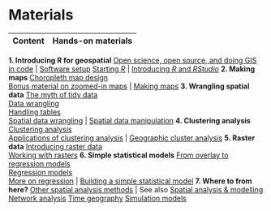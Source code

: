# Materials
Content | Hands-on materials
-- | -- 
**1. Introducing R for geospatial**
[Open science, open source, and doing GIS in code](slides/open/) | [Software setup](labs/01-lab.html) 
[Starting *R*](slides/starting-r/) | [Introducing *R* and *RStudio*](labs/02-lab.html)
**2. Making maps**
[Choropleth map design](slides/choropleth-maps/)<br> [Bonus material on zoomed-in maps](slides/zoomed-in-maps/) | [Making maps](labs/03-lab.html)
**3. Wrangling spatial data**
[The myth of tidy data](slides/tidy-data/)<br>[Data wrangling](slides/data-wrangling/)<br>[Handling tables](slides/table-joins-and-dissolves/)<br>[Spatial data wrangling](slides/spatial-data-wrangling/) | [Spatial data manipulation](labs/04-lab.html)
**4. Clustering analysis**
[Clustering analysis](slides/classification-clustering/)<br>[Applications of clustering analysis](slides/classification-examples/) | [Geographic cluster analysis](labs/05-lab.html)
**5. Raster data**
[Introducing raster data](slides/surface-analysis/)<br>[Working with rasters](slides/raster-cheatsheet/)
**6. Simple statistical models**
[From overlay to regression models](slides/from-overlay-to-regression/)<br>[Regression models](slides/regression/)<br>[More on regression](slides/more-on-regression/) | [Building a simple statistical model](labs/07-lab.html)
**7. Where to from here?**
[Other spatial analysis methods](slides/spatial-analysis-methods/) | See also [Spatial analysis & modelling](https://github.com/DOSull/Spatial-Analysis-and-Modelling)
[Network analysis](slides/network-analysis/)
[Time geography](slides/time-geography/) 
[Simulation models](slides/simulation-models/) 